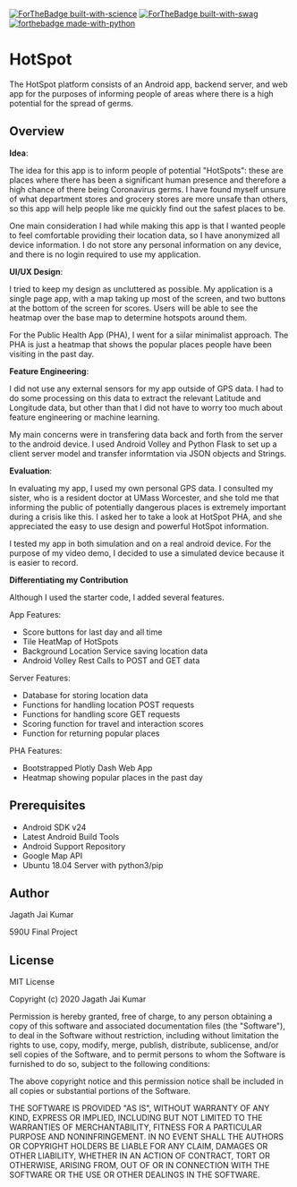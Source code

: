 
[![ForTheBadge built-with-science](http://ForTheBadge.com/images/badges/built-with-science.svg)](https://GitHub.com/Naereen/)  [![ForTheBadge built-with-swag](http://ForTheBadge.com/images/badges/built-with-swag.svg)](https://GitHub.com/Naereen/)  [![forthebadge made-with-python](http://ForTheBadge.com/images/badges/made-with-python.svg)](https://www.python.org/)


HotSpot
=====================================================

The HotSpot platform consists of an Android app, backend server, and web app for the purposes of informing people of areas where there is a high potential for the spread of germs.

## Overview

**Idea**: 

The idea for this app is to inform people of potential "HotSpots": these are places where there has been a significant human presence and therefore a high chance of there being Coronavirus germs. I have found myself unsure of what department stores and grocery stores are more unsafe than others, so this app will help people like me quickly find out the safest places to be. 



One main consideration I had while making this app is that I wanted people to feel comfortable providing their location data, so I have anonymized all device information. I do not store any personal information on any device, and there is no login required to use my application.



**UI/UX Design**:

I tried to keep my design as uncluttered as possible. My application is a single page app, with a map taking up most of the screen, and two buttons at the bottom of the screen for scores. Users will be able to see the heatmap over the base map to determine hotspots around them.



For the Public Health App (PHA), I went for a siilar minimalist approach. The PHA is just a heatmap that shows the popular places people have been visiting in the past day.



**Feature Engineering**:

I did not use any external sensors for my app outside of GPS data. I had to do some processing on this data to extract the relevant Latitude and Longitude data, but other than that I did not have to worry too much about feature engineering or machine learning. 



My main concerns were in transfering data back and forth from the server to the android device. I used Android Volley and Python Flask to set up a client server model and transfer informtation via JSON objects and Strings.



**Evaluation**:

In evaluating my app, I used my own personal GPS data. I consulted my sister, who is a resident doctor at UMass Worcester, and she told me that informing the public of potentially dangerous places is extremely important during a crisis like this. I asked her to take a look at HotSpot PHA, and she appreciated the easy to use design and powerful HotSpot information.



I tested my app in both simulation and on a real android device. For the purpose of my video demo, I decided to use a simulated device because it is easier to record.



**Differentiating my Contribution**

Although I used the starter code, I added several features.

App Features:

- Score buttons for last day and all time
- Tile HeatMap of HotSpots
- Background Location Service saving location data
- Android Volley Rest Calls to POST and GET data



Server Features:

- Database for storing location data
- Functions for handling location POST requests
- Functions for handling score GET requests
- Scoring function for travel and interaction scores
- Function for returning popular places



PHA Features:

- Bootstrapped Plotly Dash Web App
- Heatmap showing popular places in the past day



Prerequisites
--------------

- Android SDK v24
- Latest Android Build Tools
- Android Support Repository
- Google Map API
- Ubuntu 18.04 Server with python3/pip


Author
-------

Jagath Jai Kumar

590U Final Project

License
-------

MIT License

Copyright (c) 2020 Jagath Jai Kumar

Permission is hereby granted, free of charge, to any person obtaining a copy
of this software and associated documentation files (the "Software"), to deal
in the Software without restriction, including without limitation the rights
to use, copy, modify, merge, publish, distribute, sublicense, and/or sell
copies of the Software, and to permit persons to whom the Software is
furnished to do so, subject to the following conditions:

The above copyright notice and this permission notice shall be included in all
copies or substantial portions of the Software.

THE SOFTWARE IS PROVIDED "AS IS", WITHOUT WARRANTY OF ANY KIND, EXPRESS OR
IMPLIED, INCLUDING BUT NOT LIMITED TO THE WARRANTIES OF MERCHANTABILITY,
FITNESS FOR A PARTICULAR PURPOSE AND NONINFRINGEMENT. IN NO EVENT SHALL THE
AUTHORS OR COPYRIGHT HOLDERS BE LIABLE FOR ANY CLAIM, DAMAGES OR OTHER
LIABILITY, WHETHER IN AN ACTION OF CONTRACT, TORT OR OTHERWISE, ARISING FROM,
OUT OF OR IN CONNECTION WITH THE SOFTWARE OR THE USE OR OTHER DEALINGS IN THE
SOFTWARE.
